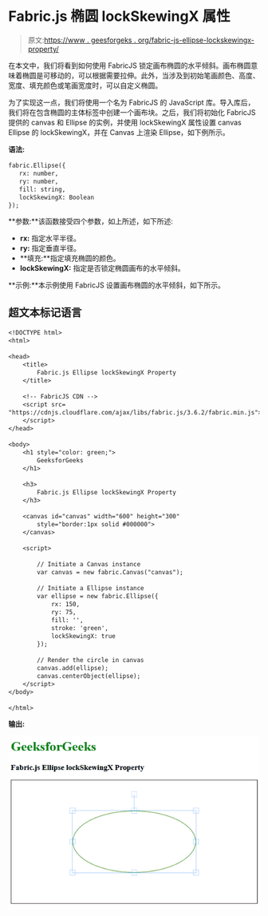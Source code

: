 # Fabric.js 椭圆 lockSkewingX 属性

> 原文:[https://www . geesforgeks . org/fabric-js-ellipse-lockskewingx-property/](https://www.geeksforgeeks.org/fabric-js-ellipse-lockskewingx-property/)

在本文中，我们将看到如何使用 FabricJS 锁定画布椭圆的水平倾斜。画布椭圆意味着椭圆是可移动的，可以根据需要拉伸。此外，当涉及到初始笔画颜色、高度、宽度、填充颜色或笔画宽度时，可以自定义椭圆。

为了实现这一点，我们将使用一个名为 FabricJS 的 JavaScript 库。导入库后，我们将在包含椭圆的主体标签中创建一个画布块。之后，我们将初始化 FabricJS 提供的 canvas 和 Ellipse 的实例，并使用 lockSkewingX 属性设置 canvas Ellipse 的 lockSkewingX，并在 Canvas 上渲染 Ellipse，如下例所示。

**语法:**

```
fabric.Ellipse({
   rx: number,
   ry: number,
   fill: string,
   lockSkewingX: Boolean
});
```

**参数:**该函数接受四个参数，如上所述，如下所述:

*   **rx:** 指定水平半径。
*   **ry:** 指定垂直半径。
*   **填充:**指定填充椭圆的颜色。
*   **lockSkewingX:** 指定是否锁定椭圆画布的水平倾斜。

**示例:**本示例使用 FabricJS 设置画布椭圆的水平倾斜，如下所示。

## 超文本标记语言

```
<!DOCTYPE html>
<html>

<head>
    <title>
        Fabric.js Ellipse lockSkewingX Property
    </title>

    <!-- FabricJS CDN -->
    <script src=
"https://cdnjs.cloudflare.com/ajax/libs/fabric.js/3.6.2/fabric.min.js">
    </script>
</head>

<body>
    <h1 style="color: green;">
        GeeksforGeeks
    </h1>

    <h3>
        Fabric.js Ellipse lockSkewingX Property
    </h3>

    <canvas id="canvas" width="600" height="300"
        style="border:1px solid #000000">
    </canvas>

    <script>

        // Initiate a Canvas instance 
        var canvas = new fabric.Canvas("canvas");

        // Initiate a Ellipse instance 
        var ellipse = new fabric.Ellipse({
            rx: 150,
            ry: 75,
            fill: '',
            stroke: 'green',
            lockSkewingX: true
        });

        // Render the circle in canvas 
        canvas.add(ellipse);
        canvas.centerObject(ellipse);
    </script>
</body>

</html>
```

**输出:**

![](img/1f24be1abaa725882fada5220570aaf0.png)